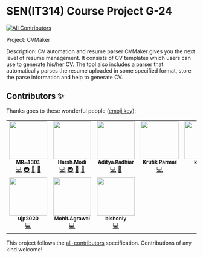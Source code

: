 # SEN(IT314) Course Project G-24
<!-- ALL-CONTRIBUTORS-BADGE:START - Do not remove or modify this section -->
[![All Contributors](https://img.shields.io/badge/all_contributors-10-orange.svg?style=flat-square)](#contributors-)
<!-- ALL-CONTRIBUTORS-BADGE:END -->

Project: CVMaker

Description:
CV automation and resume parser CVMaker gives you the next level of resume management. It consists of CV templates which users can use to generate his/her CV. The tool also includes a parser that automatically parses the resume uploaded in some specified format, store the parse information and help to generate CV.


## Contributors ✨

Thanks goes to these wonderful people ([emoji key](https://allcontributors.org/docs/en/emoji-key)):

<!-- ALL-CONTRIBUTORS-LIST:START - Do not remove or modify this section -->
<!-- prettier-ignore-start -->
<!-- markdownlint-disable -->
<table>
  <tr>
    <td align="center"><a href="https://github.com/MR-1301"><img src="https://avatars.githubusercontent.com/u/47418844?v=4?s=100" width="100px;" alt=""/><br /><sub><b>MR-1301</b></sub></a><br /><a href="https://github.com/MR-1301/G24-CVMaker/commits?author=MR-1301" title="Code">💻</a> <a href="#infra-MR-1301" title="Infrastructure (Hosting, Build-Tools, etc)">🚇</a> <a href="#maintenance-MR-1301" title="Maintenance">🚧</a> <a href="#projectManagement-MR-1301" title="Project Management">📆</a></td>
    <td align="center"><a href="https://github.com/Harsh-Modi278"><img src="https://avatars.githubusercontent.com/u/47827427?v=4?s=100" width="100px;" alt=""/><br /><sub><b>Harsh Modi</b></sub></a><br /><a href="https://github.com/MR-1301/G24-CVMaker/commits?author=Harsh-Modi278" title="Code">💻</a> <a href="#infra-Harsh-Modi278" title="Infrastructure (Hosting, Build-Tools, etc)">🚇</a> <a href="#maintenance-Harsh-Modi278" title="Maintenance">🚧</a> <a href="#projectManagement-Harsh-Modi278" title="Project Management">📆</a></td>
    <td align="center"><a href="https://github.com/Aditya-Padhiar"><img src="https://avatars.githubusercontent.com/u/22864643?v=4?s=100" width="100px;" alt=""/><br /><sub><b>Aditya Padhiar</b></sub></a><br /><a href="https://github.com/MR-1301/G24-CVMaker/commits?author=Aditya-Padhiar" title="Code">💻</a> <a href="https://aditya-padhiar.github.io/CVMaker-Design-System/" title="Design">🎨</a></td>
    <td align="center"><a href="https://github.com/krutik2966"><img src="https://avatars.githubusercontent.com/u/45783923?v=4?s=100" width="100px;" alt=""/><br /><sub><b>Krutik Parmar</b></sub></a><br /><a href="https://github.com/MR-1301/G24-CVMaker/commits?author=krutik2966" title="Code">💻</a></td>
    <td align="center"><a href="https://github.com/ketul08"><img src="https://avatars.githubusercontent.com/u/45821354?v=4?s=100" width="100px;" alt=""/><br /><sub><b>ketul08</b></sub></a><br /><a href="https://github.com/MR-1301/G24-CVMaker/commits?author=ketul08" title="Code">💻</a></td>
    <td align="center"><a href="https://github.com/smit1682"><img src="https://avatars.githubusercontent.com/u/60710082?v=4?s=100" width="100px;" alt=""/><br /><sub><b>Smit Prajapati</b></sub></a><br /><a href="https://github.com/MR-1301/G24-CVMaker/commits?author=smit1682" title="Code">💻</a></td>
    <td align="center"><a href="https://github.com/341himanshu"><img src="https://avatars.githubusercontent.com/u/78425887?v=4?s=100" width="100px;" alt=""/><br /><sub><b>341himanshu</b></sub></a><br /><a href="https://github.com/MR-1301/G24-CVMaker/commits?author=341himanshu" title="Code">💻</a></td>
  </tr>
  <tr>
    <td align="center"><a href="https://github.com/ujp2020"><img src="https://avatars.githubusercontent.com/u/77826082?v=4?s=100" width="100px;" alt=""/><br /><sub><b>ujp2020</b></sub></a><br /><a href="https://github.com/MR-1301/G24-CVMaker/commits?author=ujp2020" title="Code">💻</a></td>
    <td align="center"><a href="https://github.com/mohit0902"><img src="https://avatars.githubusercontent.com/u/59970885?v=4?s=100" width="100px;" alt=""/><br /><sub><b>Mohit Agrawal</b></sub></a><br /><a href="https://github.com/MR-1301/G24-CVMaker/commits?author=mohit0902" title="Code">💻</a></td>
    <td align="center"><a href="https://github.com/bishonly"><img src="https://avatars.githubusercontent.com/u/80253812?v=4?s=100" width="100px;" alt=""/><br /><sub><b>bishonly</b></sub></a><br /><a href="https://github.com/MR-1301/G24-CVMaker/commits?author=bishonly" title="Code">💻</a></td>
  </tr>
</table>

<!-- markdownlint-restore -->
<!-- prettier-ignore-end -->

<!-- ALL-CONTRIBUTORS-LIST:END -->

This project follows the [all-contributors](https://github.com/all-contributors/all-contributors) specification. Contributions of any kind welcome!
